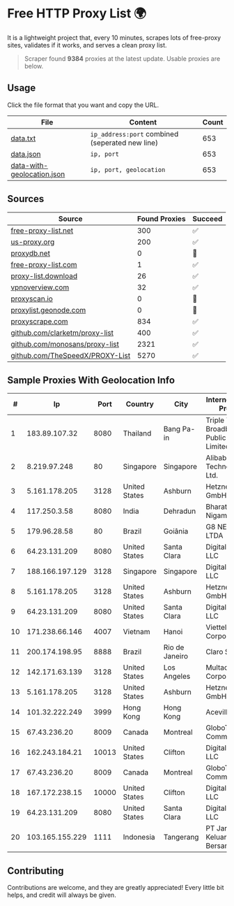 
# Free HTTP Proxy List 🌍

It is a lightweight project that, every 10 minutes, scrapes lots of free-proxy sites, validates if it works, and serves a clean proxy list.


> Scraper found **9384** proxies at the latest update. Usable proxies are below.

## Usage

Click the file format that you want and copy the URL.


|File|Content|Count|
|----|-------|-----|
|[data.txt](https://raw.githubusercontent.com/themiralay/Proxy-List-World/master/data.txt)|`ip_address:port` combined (seperated new line)|653|
|[data.json](https://raw.githubusercontent.com/themiralay/Proxy-List-World/master/data.json)|`ip, port`|653|
|[data-with-geolocation.json](https://raw.githubusercontent.com/themiralay/Proxy-List-World/master/data-with-geolocation.json)|`ip, port, geolocation`|653|

## Sources

|Source|Found Proxies|Succeed|
|------|-------------|-------|
|[free-proxy-list.net](https://free-proxy-list.net)|300|✅|
|[us-proxy.org](https://www.us-proxy.org)|200|✅|
|[proxydb.net](http://proxydb.net)|0|🚫|
|[free-proxy-list.com](https://free-proxy-list.com/?page=&port=&type%5B%5D=http&type%5B%5D=https&up_time=0&search=Search)|1|✅|
|[proxy-list.download](https://www.proxy-list.download/HTTP)|26|✅|
|[vpnoverview.com](https://vpnoverview.com/privacy/anonymous-browsing/free-proxy-servers)|32|✅|
|[proxyscan.io](https://www.proxyscan.io)|0|🚫|
|[proxylist.geonode.com](https://proxylist.geonode.com/api/proxy-list?limit=300&page=1&sort_by=lastChecked&sort_type=desc&protocols=http,https)|0|🚫|
|[proxyscrape.com](https://api.proxyscrape.com/v2/?request=displayproxies&protocol=http&timeout=10000&country=all&ssl=all&anonymity=all)|834|✅|
|[github.com/clarketm/proxy-list](https://raw.githubusercontent.com/clarketm/proxy-list/master/proxy-list-raw.txt)|400|✅|
|[github.com/monosans/proxy-list](https://raw.githubusercontent.com/monosans/proxy-list/main/proxies/http.txt)|2321|✅|
|[github.com/TheSpeedX/PROXY-List](https://raw.githubusercontent.com/TheSpeedX/PROXY-List/master/http.txt)|5270|✅|


## Sample Proxies With Geolocation Info

|#|Ip|Port|Country|City|Internet Service Provider|
|-|--|----|-------|----|-------------------------|
|1|183.89.107.32|8080|Thailand|Bang Pa-in|Triple T Broadband Public Company Limited|
|2|8.219.97.248|80|Singapore|Singapore|Alibaba (US) Technology Co., Ltd.|
|3|5.161.178.205|3128|United States|Ashburn|Hetzner Online GmbH|
|4|117.250.3.58|8080|India|Dehradun|Bharat Sanchar Nigam Ltd|
|5|179.96.28.58|80|Brazil|Goiânia|G8 NETWORKS LTDA|
|6|64.23.131.209|8080|United States|Santa Clara|DigitalOcean, LLC|
|7|188.166.197.129|3128|Singapore|Singapore|DigitalOcean, LLC|
|8|5.161.178.205|3128|United States|Ashburn|Hetzner Online GmbH|
|9|64.23.131.209|8080|United States|Santa Clara|DigitalOcean, LLC|
|10|171.238.66.146|4007|Vietnam|Hanoi|Viettel Corporation|
|11|200.174.198.95|8888|Brazil|Rio de Janeiro|Claro S.A|
|12|142.171.63.139|3128|United States|Los Angeles|Multacom Corporation|
|13|5.161.178.205|3128|United States|Ashburn|Hetzner Online GmbH|
|14|101.32.222.249|3999|Hong Kong|Hong Kong|Aceville Pte.ltd|
|15|67.43.236.20|8009|Canada|Montreal|GloboTech Communications|
|16|162.243.184.21|10013|United States|Clifton|DigitalOcean, LLC|
|17|67.43.236.20|8009|Canada|Montreal|GloboTech Communications|
|18|167.172.238.15|10000|United States|Clifton|DigitalOcean, LLC|
|19|64.23.131.209|8080|United States|Santa Clara|DigitalOcean, LLC|
|20|103.165.155.229|1111|Indonesia|Tangerang|PT Jaringan Keluarga Bersama|



## Contributing

Contributions are welcome, and they are greatly appreciated! Every
little bit helps, and credit will always be given.


